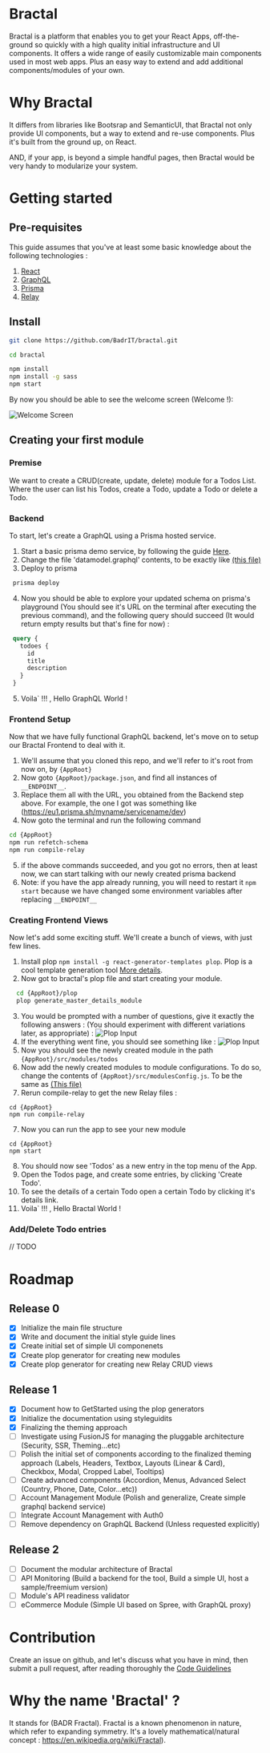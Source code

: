 # Bractal

Bractal is a platform that enables you to get your React Apps, off-the-ground so quickly with a high quality initial infrastructure and UI components. It offers a wide range of easily customizable main components used in most web apps. Plus an easy way to extend and add additional components/modules of your own.

# Why Bractal

It differs from libraries like Bootsrap and SemanticUI, that Bractal not only provide UI components, but a way to extend and re-use components. Plus it's built from the ground up, on React.

AND, if your app, is beyond a simple handful pages, then Bractal would be very handy to modularize your system.

# Getting started

## Pre-requisites

This guide assumes that you've at least some basic knowledge about the following technologies :

   1. [React](https://reactjs.org/docs/getting-started.html)
   2. [GraphQL](https://www.howtographql.com)
   3. [Prisma](https://www.prisma.io/docs/quickstart/)
   4. [Relay](https://facebook.github.io/relay/docs/en/introduction-to-relay.html)

## Install

```bash
git clone https://github.com/BadrIT/bractal.git

cd bractal

npm install
npm install -g sass
npm start
```

By now you should be able to see the welcome screen (Welcome !):

![Welcome Screen](docs/assets/getting_started/welcome.png)

## Creating your first module

### Premise

We want to create a CRUD(create, update, delete) module for a Todos List. Where the user can list his Todos, create a Todo, update a Todo or delete a Todo.

### Backend

To start, let's create a GraphQL using a Prisma hosted service. 

   1. Start a basic prisma demo service, by following the guide [Here](https://www.prisma.io/docs/quickstart/).
   2. Change the file 'datamodel.graphql' contents, to be exactly like [(this file)](docs/assets/getting_started/sample.datamodel.graphql)
   3. Deploy to prisma
   ```bash
    prisma deploy
   ```
   4. Now you should be able to explore your updated schema on prisma's playground (You should see it's URL on the terminal after executing the previous command), and the following query should succeed (It would return empty results but that's fine for now) :
   ```graphql
    query {
      todoes {
        id
        title
        description
      }
    }
   ```
   5. Voila` !!! , Hello GraphQL World !

### Frontend Setup

Now that we have fully functional GraphQL backend, let's move on to setup our Bractal Frontend to deal with it.

   1. We'll assume that you cloned this repo, and we'll refer to it's root from now on, by ```{AppRoot}```
   2. Now goto ```{AppRoot}/package.json```, and find all instances of ```__ENDPOINT__```.
   3. Replace them all with the URL, you obtained from the Backend step above. For example, the one I got was something like (https://eu1.prisma.sh/myname/servicename/dev)
   4. Now goto the terminal and run the following command
   ```bash
   cd {AppRoot}
   npm run refetch-schema
   npm run compile-relay
   ```
   5. if the above commands succeeded, and you got no errors, then at least now, we can start talking with our newly created prisma backend
   6. Note: if you have the app already running, you will need to restart it ```npm start``` because we have changed some environment variables after replacing ```__ENDPOINT__```

### Creating Frontend Views

Now let's add some exciting stuff. We'll create a bunch of views, with just few lines.

   1. Install plop ```npm install -g react-generator-templates plop```. Plop is a cool template generation tool [More details](https://github.com/bernabe9/react-generator).
   2. Now got to bractal's plop file and start creating your module. 
  ```bash
    cd {AppRoot}/plop
    plop generate_master_details_module
  ```
  3. You would be prompted with a number of questions, give it exactly the following answers : (You should experiment with different variations later, as appropriate) :
  ![Plop Input](docs/assets/getting_started/plop_input.png)
  4. If the everything went fine, you should see something like :
  ![Plop Input](docs/assets/getting_started/plop_result.png)
  5. Now you should see the newly created module in the path ```{AppRoot}/src/modules/todos```
  6. Now add the newly created modules to module configurations. To do so, change the contents of ```{AppRoot}/src/modulesConfig.js```. To be the same as [(This file)](docs/assets/getting_started/sample.moduleConfig.js)
  7. Rerun compile-relay to get the new Relay files :
  ```
  cd {AppRoot}
  npm run compile-relay
  ```
  7. Now you can run the app to see your new module 
  ```
  cd {AppRoot}
  npm start
  ```
  8. You should now see 'Todos' as a new entry in the top menu of the App.
  9. Open the Todos page, and create some entries, by clicking 'Create Todo'.
  10. To see the details of a certain Todo open a certain Todo by clicking it's details link.
  9. Voila` !!! , Hello Bractal World !

### Add/Delete Todo entries

// TODO

# Roadmap

## Release 0 

- [x] Initialize the main file structure 
- [x] Write and document the initial style guide lines
- [x] Create initial set of simple UI componenets
- [x] Create plop generator for creating new modules
- [x] Create plop generator for creating new Relay CRUD views

## Release 1

- [x] Document how to GetStarted using the plop generators
- [x] Initialize the documentation using styleguidits
- [x] Finalizing the theming approach
- [ ] Investigate using FusionJS for managing the pluggable architecture (Security, SSR, Theming...etc)
- [ ] Polish the initial set of components according to the finalized theming approach (Labels, Headers, Textbox, Layouts (Linear & Card),         Checkbox, Modal, Cropped Label, Tooltips)
- [ ] Create advanced components (Accordion, Menus, Advanced Select (Country, Phone, Date, Color...etc))
- [ ] Account Management Module (Polish and generalize, Create simple graphql backend service)
- [ ] Integrate Account Management with Auth0
- [ ] Remove dependency on GraphQL Backend (Unless requested explicitly)
  
## Release 2

- [ ] Document the modular architecture of Bractal
- [ ] API Monitoring (Build a backend for the tool, Build a simple UI, host a sample/freemium version)
- [ ] Module's API readiness validator
- [ ] eCommerce Module (Simple UI based on Spree, with GraphQL proxy)
 
# Contribution 

Create an issue on github, and let's discuss what you have in mind, then submit a pull request, after reading thoroughly the [Code Guidelines](StyleGuidelines.md)

# Why the name 'Bractal' ?

It stands for (BADR Fractal). Fractal is a known phenomenon in nature, which refer to expanding symmetry. It's a lovely mathematical/natural concept : https://en.wikipedia.org/wiki/Fractal).